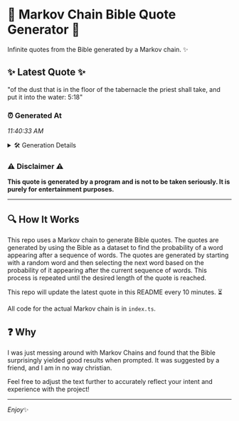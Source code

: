 # 📖 Markov Chain Bible Quote Generator 📖

Infinite quotes from the Bible generated by a Markov chain. ✨

## ✨ Latest Quote ✨
"of the dust that is in the floor of the tabernacle the priest shall take, and put it into the water: 5:18"

### ⏰ Generated At
*11:40:33 AM*

<details>
    <summary>🛠️ Generation Details</summary>
    <p>
        <strong>🌱 Seed:</strong> of<br>
        <strong>🔄 Iterations:</strong> 21<br>
        <strong>📜 Context History:</strong><br>[ of ]: the<br>[ of, the ]: dust<br>[ of, the, dust ]: that<br>[ of, the, dust, that ]: is<br>[ of, the, dust, that, is ]: in<br>[ of, the, dust, that, is, in ]: the<br>[ the, dust, that, is, in, the ]: floor<br>[ dust, that, is, in, the, floor ]: of<br>[ that, is, in, the, floor, of ]: the<br>[ is, in, the, floor, of, the ]: tabernacle<br>[ in, the, floor, of, the, tabernacle ]: the<br>[ the, floor, of, the, tabernacle, the ]: priest<br>[ floor, of, the, tabernacle, the, priest ]: shall<br>[ of, the, tabernacle, the, priest, shall ]: take,<br>[ the, tabernacle, the, priest, shall, take, ]: and<br>[ tabernacle, the, priest, shall, take,, and ]: put<br>[ the, priest, shall, take,, and, put ]: it<br>[ priest, shall, take,, and, put, it ]: into<br>[ shall, take,, and, put, it, into ]: the<br>[ take,, and, put, it, into, the ]: water:<br>[ and, put, it, into, the, water: ]: 5:18<br>
    </p>
</details>

### ⚠️ Disclaimer ⚠️
**This quote is generated by a program and is not to be taken seriously. It is purely for entertainment purposes.**

---

## 🔍 How It Works

This repo uses a Markov chain to generate Bible quotes. The quotes are generated by using the Bible as a dataset to find the probability of a word appearing after a sequence of words. The quotes are generated by starting with a random word and then selecting the next word based on the probability of it appearing after the current sequence of words. This process is repeated until the desired length of the quote is reached.

This repo will update the latest quote in this README every 10 minutes. ⏳

All code for the actual Markov chain is in `index.ts`.

## ❓ Why

I was just messing around with Markov Chains and found that the Bible surprisingly yielded good results when prompted. 
It was suggested by a friend, and I am in no way christian.

Feel free to adjust the text further to accurately reflect your intent and experience with the project!

---

*Enjoy*✨
